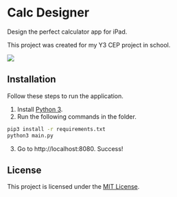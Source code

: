 # Calc Designer

Design the perfect calculator app for iPad.

This project was created for my Y3 CEP project in school.

![](https://chamburr.xyz/u/hVZvWB.png)

## Installation

Follow these steps to run the application.

1. Install [Python 3](https://www.python.org/downloads).
2. Run the following commands in the folder.
```sh
pip3 install -r requirements.txt
python3 main.py
```
3. Go to http://localhost:8080. Success!

## License

This project is licensed under the [MIT License](LICENSE).
